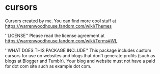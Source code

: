 # cursors
Cursors created by me. You can find more cool stuff at https://warrenwoodhouse.fandom.com/wiki/Themes

''LICENSE''
Please read the license agreement at https://warrenwoodhouse.fandom.com/wiki/Terms#WL

''WHAT DOES THIS PACKAGE INCLUDE''
This package includes custom cursors for use on websites and blogs that don't generate profits (such as blogs at Blogger and Tumblr). Your blog and website must not have a paid for dot com site such as example dot com.
